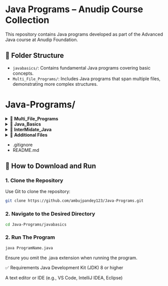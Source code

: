 # Java Programs – Anudip Course Collection

This repository contains Java programs developed as part of the Advanced Java course at Anudip Foundation.

## 📂 Folder Structure

- `javabasics/`: Contains fundamental Java programs covering basic concepts.
- `Multi_File_Programs/`: Includes Java programs that span multiple files, demonstrating more complex structures.

 
# Java-Programs/

<details>
<summary>🚀 <strong>Multi_File_Programs</strong></summary>

- EmployImp.java  
- Employee.java  
- Student.java  
- StudentImp.java  

</details>

<details>
<summary>📂 <strong>Java_Basics</strong></summary>

- AreaOfShape.java  
- BuzzNumber.java  
- DudeneyNumber.java  
- Grade.java  
- HelloWorld.java  
- LargestInThree.java  
- Main.java  
- MovieRating.java  
- NeonNo.java  
- NivenNumber.java  
- PalindromeNumber.java  
- PositiveNumAndEvenOdd.java  
- PrimeNumberCheck.java  
- Switch.java  
- TrafficLightMessage.java  
- VolumeOfShape.java  
- fibonacciSeries.java  
- sumofdigits.java  

</details>

<details>
<summary>🎯 <strong>InterMidate_Java</strong></summary>

- ArrayListProgram.java  
- ConvertCurrency.java  
- CustomException.java  
- ElectricityBill.java  
- FestivalGift.java  
- IndexOutOfBound.java  
- TaxCalculator.java  

</details>

<details>
<summary>🔧 <strong>Additional Files</strong></summary>

- .gitignore  
- README.md  

</details>


- .gitignore
-  README.md
 
## 🚀 How to Download and Run

### 1. Clone the Repository

Use Git to clone the repository:

```bash
git clone https://github.com/ambujpandey123/Java-Programs.git
```
### 2. Navigate to the Desired Directory

```bash
cd Java-Programs/javabasics
```

### 2. Run The Program

```bash
java ProgramName.java
```

Ensure you omit the .java extension when running the program.

✅ Requirements
Java Development Kit (JDK) 8 or higher

A text editor or IDE (e.g., VS Code, IntelliJ IDEA, Eclipse)



